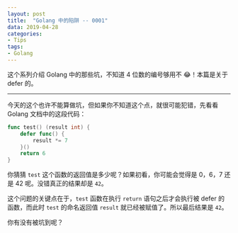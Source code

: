```yaml
---
layout: post
title:  "Golang 中的陷阱 -- 0001"
data: 2019-04-28
categories:
- Tips
tags:
- Golang
---
```


这个系列介绍 Golang 中的那些坑，不知道 4 位数的编号够用不 😂！本篇是关于 defer 的。

<!-- more -->

---

今天的这个也许不能算做坑，但如果你不知道这个点，就很可能犯错，先看看 Golang 文档中的这段代码：

``` go
func test() (result int) {
	defer func() {
		result *= 7
	}()
	return 6
}
```

你猜猜 `test` 这个函数的返回值是多少呢？如果初看，你可能会觉得是 0，6，7 还是 42 呢。没错真正的结果却是 `42`。

这个问题的关键点在于，`test` 函数在执行 `return` 语句之后才会执行被 defer 的函数，而此时 `test` 的命名返回值 `result` 就已经被赋值了。所以最后结果是 `42`。

你有没有被坑到呢？